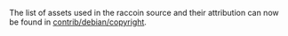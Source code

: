 The list of assets used in the raccoin source and their attribution can now be found in [contrib/debian/copyright](../contrib/debian/copyright).
